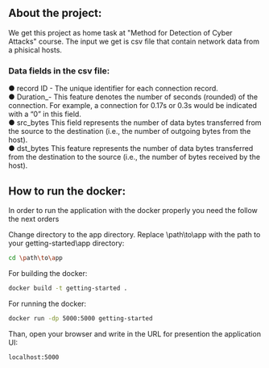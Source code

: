 ## About the project:
We get this project as home task at "Method for Detection of Cyber Attacks" course.
The input we get is csv file that contain network data from a phisical hosts.

### Data fields in the csv file:
● record ID - The unique identifier for each connection record. <br>
● Duration_- This feature denotes the number of seconds (rounded) of the connection. For 
example, a connection for 0.17s or 0.3s would be indicated with a “0” in this field. <br>
● src_bytes This field represents the number of data bytes transferred from the source to the 
destination (i.e., the number of outgoing bytes from the host). <br>
● dst_bytes This feature represents the number of data bytes transferred from the destination 
to the source (i.e., the number of bytes received by the host). <br>

## How to run the docker:
In order to run the application with the docker properly you need the follow the next orders

Change directory to the app directory. Replace \path\to\app with the path to your getting-started\app directory:

```bash
cd \path\to\app
```

For building the docker:

```bash
docker build -t getting-started .
```

For running the docker:

```bash
docker run -dp 5000:5000 getting-started
```

Than, open your browser and write in the URL for presention the application UI:

```bash
localhost:5000
```
